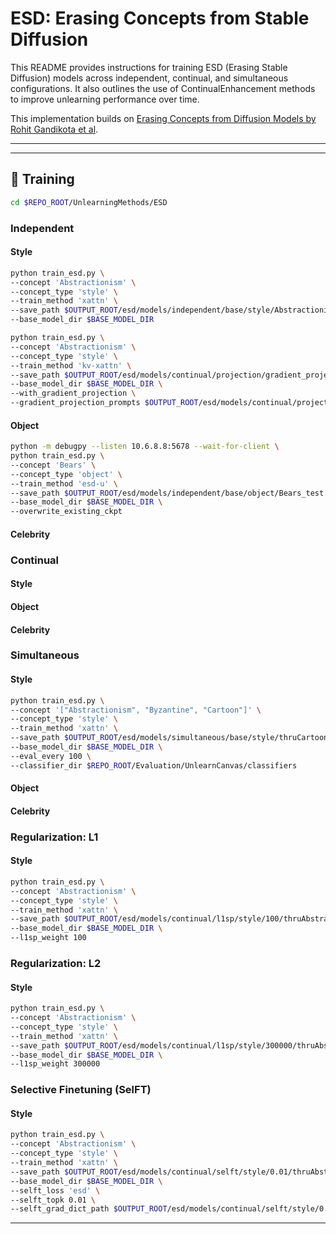 # ESD: Erasing Concepts from Stable Diffusion

This README provides instructions for training ESD (Erasing Stable Diffusion) models across independent, continual, and simultaneous configurations. It also outlines the use of ContinualEnhancement methods to improve unlearning performance over time.

This implementation builds on [Erasing Concepts from Diffusion Models by Rohit Gandikota et al](https://github.com/rohitgandikota/erasing).

---

---

## 🧠 Training
```bash
cd $REPO_ROOT/UnlearningMethods/ESD
```
### Independent
#### Style
```bash
python train_esd.py \
--concept 'Abstractionism' \
--concept_type 'style' \
--train_method 'xattn' \
--save_path $OUTPUT_ROOT/esd/models/independent/base/style/Abstractionism.pth \
--base_model_dir $BASE_MODEL_DIR 
```
```bash
python train_esd.py \
--concept 'Abstractionism' \
--concept_type 'style' \
--train_method 'kv-xattn' \
--save_path $OUTPUT_ROOT/esd/models/continual/projection/gradient_projection/style/thruAbstractionism.pth \
--base_model_dir $BASE_MODEL_DIR \
--with_gradient_projection \
--gradient_projection_prompts $OUTPUT_ROOT/esd/models/continual/projection/gradient_projection/style/thruAbstractionism_prompts.txt
```
#### Object
```bash
python -m debugpy --listen 10.6.8.8:5678 --wait-for-client \
python train_esd.py \
--concept 'Bears' \
--concept_type 'object' \
--train_method 'esd-u' \
--save_path $OUTPUT_ROOT/esd/models/independent/base/object/Bears_test.pth \
--base_model_dir $BASE_MODEL_DIR \
--overwrite_existing_ckpt 
```
#### Celebrity

### Continual
#### Style
#### Object
#### Celebrity

### Simultaneous
#### Style
```bash
python train_esd.py \
--concept '["Abstractionism", "Byzantine", "Cartoon"]' \
--concept_type 'style' \
--train_method 'xattn' \
--save_path $OUTPUT_ROOT/esd/models/simultaneous/base/style/thruCartoon/thruCartoon.pth \
--base_model_dir $BASE_MODEL_DIR \
--eval_every 100 \
--classifier_dir $REPO_ROOT/Evaluation/UnlearnCanvas/classifiers
```
#### Object
#### Celebrity

### Regularization: L1
#### Style
```bash
python train_esd.py \
--concept 'Abstractionism' \
--concept_type 'style' \
--train_method 'xattn' \
--save_path $OUTPUT_ROOT/esd/models/continual/l1sp/style/100/thruAbstractionism.pth \
--base_model_dir $BASE_MODEL_DIR \
--l1sp_weight 100
```

### Regularization: L2
#### Style
```bash
python train_esd.py \
--concept 'Abstractionism' \
--concept_type 'style' \
--train_method 'xattn' \
--save_path $OUTPUT_ROOT/esd/models/continual/l1sp/style/300000/thruAbstractionism.pth \
--base_model_dir $BASE_MODEL_DIR \
--l1sp_weight 300000
```

### Selective Finetuning (SelFT)
#### Style
```bash
python train_esd.py \
--concept 'Abstractionism' \
--concept_type 'style' \
--train_method 'xattn' \
--save_path $OUTPUT_ROOT/esd/models/continual/selft/style/0.01/thruAbstractionism.pth \
--base_model_dir $BASE_MODEL_DIR \
--selft_loss 'esd' \
--selft_topk 0.01 \
--selft_grad_dict_path $OUTPUT_ROOT/esd/models/continual/selft/style/0.01/thruAbstractionism_grad_dict.pth
```

---


